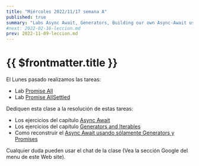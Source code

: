 ```yaml
---
title: "Miércoles 2022/11/17 semana A"
published: true
summary: "Labs Async Await, Generators, Building our own Async-Await using Generators and Promises"
#next: 2022-02-16-leccion.md
prev: 2022-11-09-leccion.md
---
```


# {{ $frontmatter.title }}


El Lunes  pasado realizamos las tareas:

* Lab [Promise All](/practicas/promise-all)
* Lab [Promise AllSettled](/practicas/promise-allsettled)

Dediquen esta clase a la resolución de estas tareas:

* Los ejercicios del capítulo [Async Await](/practicas/async-await)
* Los ejercicios del capítulo [Generators and Iterables](/practicas/generators.html)
* Como reconstruir el [Async Await usando sólamente Generators y Promises](/practicas/building-async-await)

Cualquier duda pueden usar el chat de la clase (Vea la sección Google del menu de este Web site).